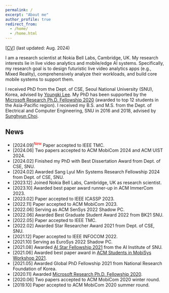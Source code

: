 ```yaml
---
permalink: /
excerpt: "About me"
author_profile: true
redirect_from: 
  - /home/
  - /home.html
---
```


[[CV](https://juheonyi.github.io/files/JuheonYi_CV.pdf)] (last updated: Aug. 2024)

I am a research scientist at Nokia Bell Labs, Cambridge, UK. My research interests lie in live video analytics and mobile/edge AI systems. Specifically, my research goal is to design futuristic live video analytics apps (e.g., Mixed Reality), comprehensively analyze their workloads, and build core mobile systems to support them.

I received PhD from the Dept. of CSE, Seoul National University (SNU), Korea, advised by [Youngki Lee](http://youngkilee.blogspot.com/). My PhD has been supported by the [Microsoft Research Ph.D. Fellowship 2020](https://www.microsoft.com/en-us/research/academic-program/fellowships-microsoft-research-asia/#!fellows) (awarded to top 12 students in the Asia-Pacific region).
I received my B.S. and M.S. from the Dept. of Electrical and Computer Engineering, SNU in 2016 and 2018, advised by [Sunghyun Choi](https://sites.google.com/view/sunghyun-chois-home). 

## News

* [2024.09]<sup><span style="color:red">New</span></sup> Paper accepted to IEEE TMC.
* [2024.06] Two papers accepted to ACM MobiCom 2024 and ACM UIST 2024.
* [2024.02] Finished my PhD with Best Dissertation Award from Dept. of CSE, SNU.
* [2024.02] Awarded Sang Lyul Min Systems Research Fellowship 2024 from Dept. of CSE, SNU.
* [2023.12] Joined Nokia Bell Labs, Cambridge, UK as research scientist.
* [2023.10] Awarded best paper award runner-up in ACM ImmerCom 2023.
* [2023.02] Paper accepted to IEEE ICASSP 2023.
* [2022.11] Paper accepted to ACM MobiCom 2023.
* [2022.06] Serving as ACM SenSys 2022 Shadow PC.
* [2022.06] Awarded Best Graduate Student Award 2022 from BK21 SNU.
* [2022.05] Paper accepted to IEEE TMC.
* [2022.02] Awarded Star Researcher Award 2021 from Dept. of CSE, SNU.
* [2021.12] Paper accepted to IEEE INFOCOM 2022.
* [2021.10] Serving as EuroSys 2022 Shadow PC.
* [2021.08] Awarded [AI Star Fellowship 2021](https://aiis.snu.ac.kr/bbs/board.php?bo_table=sub4_3&sca=2021) from the AI Institute of SNU.
* [2021.06] Awarded best paper award in [ACM Students in MobiSys Workshop 2021](http://www.people.vcu.edu/~barahoueipash/SMS/SMS.html).
* [2021.05] Awarded Global PhD Fellowship 2021 from National Research Foundation of Korea.
* [2020.11] Awarded [Microsoft Research Ph.D. Fellowship 2020](https://www.microsoft.com/en-us/research/academic-program/fellowships-microsoft-research-asia/#!fellows).
* [2020.06] Two papers accepted to ACM MobiCom 2020 winter round.
* [2019.10] Paper accepted to ACM MobiCom 2020 summer round.

<!-- . -->
